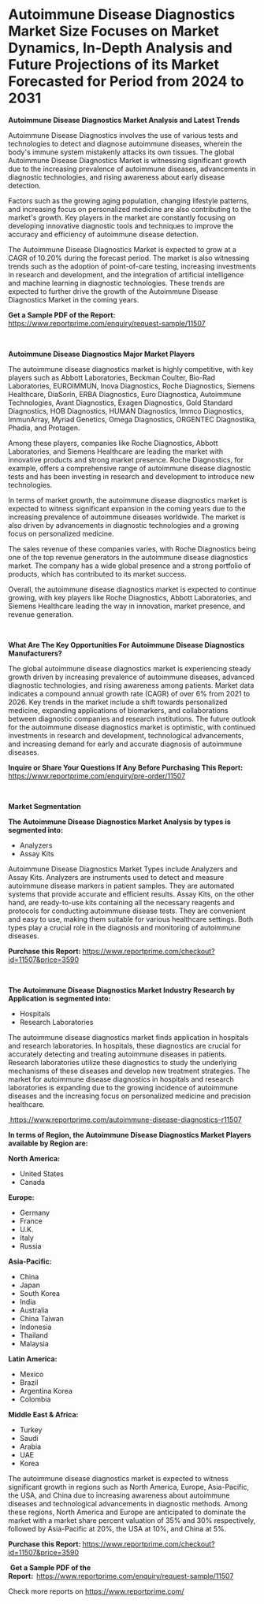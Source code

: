 <p><h1>Autoimmune Disease Diagnostics Market Size Focuses on Market Dynamics, In-Depth Analysis and Future Projections of its Market Forecasted for Period from 2024 to 2031</h1></p><p><strong>Autoimmune Disease Diagnostics Market Analysis and Latest Trends</strong></p>
<p><p>Autoimmune Disease Diagnostics involves the use of various tests and technologies to detect and diagnose autoimmune diseases, wherein the body's immune system mistakenly attacks its own tissues. The global Autoimmune Disease Diagnostics Market is witnessing significant growth due to the increasing prevalence of autoimmune diseases, advancements in diagnostic technologies, and rising awareness about early disease detection. </p><p>Factors such as the growing aging population, changing lifestyle patterns, and increasing focus on personalized medicine are also contributing to the market's growth. Key players in the market are constantly focusing on developing innovative diagnostic tools and techniques to improve the accuracy and efficiency of autoimmune disease detection. </p><p>The Autoimmune Disease Diagnostics Market is expected to grow at a CAGR of 10.20% during the forecast period. The market is also witnessing trends such as the adoption of point-of-care testing, increasing investments in research and development, and the integration of artificial intelligence and machine learning in diagnostic technologies. These trends are expected to further drive the growth of the Autoimmune Disease Diagnostics Market in the coming years.</p></p>
<p><strong>Get a Sample PDF of the Report:&nbsp;</strong> <a href="https://www.reportprime.com/enquiry/request-sample/11507">https://www.reportprime.com/enquiry/request-sample/11507</a></p>
<p>&nbsp;</p>
<p><strong>Autoimmune Disease Diagnostics Major Market Players</strong></p>
<p><p>The autoimmune disease diagnostics market is highly competitive, with key players such as Abbott Laboratories, Beckman Coulter, Bio-Rad Laboratories, EUROIMMUN, Inova Diagnostics, Roche Diagnostics, Siemens Healthcare, DiaSorin, ERBA Diagnostics, Euro Diagnostica, Autoimmune Technologies, Avant Diagnostics, Exagen Diagnostics, Gold Standard Diagnostics, HOB Diagnostics, HUMAN Diagnostics, Immco Diagnostics, ImmunArray, Myriad Genetics, Omega Diagnostics, ORGENTEC Diagnostika, Phadia, and Protagen.</p><p>Among these players, companies like Roche Diagnostics, Abbott Laboratories, and Siemens Healthcare are leading the market with innovative products and strong market presence. Roche Diagnostics, for example, offers a comprehensive range of autoimmune disease diagnostic tests and has been investing in research and development to introduce new technologies.</p><p>In terms of market growth, the autoimmune disease diagnostics market is expected to witness significant expansion in the coming years due to the increasing prevalence of autoimmune diseases worldwide. The market is also driven by advancements in diagnostic technologies and a growing focus on personalized medicine.</p><p>The sales revenue of these companies varies, with Roche Diagnostics being one of the top revenue generators in the autoimmune disease diagnostics market. The company has a wide global presence and a strong portfolio of products, which has contributed to its market success.</p><p>Overall, the autoimmune disease diagnostics market is expected to continue growing, with key players like Roche Diagnostics, Abbott Laboratories, and Siemens Healthcare leading the way in innovation, market presence, and revenue generation.</p></p>
<p>&nbsp;</p>
<p><strong>What Are The Key Opportunities For Autoimmune Disease Diagnostics Manufacturers?</strong></p>
<p><p>The global autoimmune disease diagnostics market is experiencing steady growth driven by increasing prevalence of autoimmune diseases, advanced diagnostic technologies, and rising awareness among patients. Market data indicates a compound annual growth rate (CAGR) of over 6% from 2021 to 2026. Key trends in the market include a shift towards personalized medicine, expanding applications of biomarkers, and collaborations between diagnostic companies and research institutions. The future outlook for the autoimmune disease diagnostics market is optimistic, with continued investments in research and development, technological advancements, and increasing demand for early and accurate diagnosis of autoimmune diseases.</p></p>
<p><strong>Inquire or Share Your Questions If Any Before Purchasing This Report:</strong> <a href="https://www.reportprime.com/enquiry/pre-order/11507">https://www.reportprime.com/enquiry/pre-order/11507</a></p>
<p>&nbsp;</p>
<p><strong>Market Segmentation</strong></p>
<p><strong>The Autoimmune Disease Diagnostics Market Analysis by types is segmented into:</strong></p>
<p><ul><li>Analyzers</li><li>Assay Kits</li></ul></p>
<p><p>Autoimmune Disease Diagnostics Market Types include Analyzers and Assay Kits. Analyzers are instruments used to detect and measure autoimmune disease markers in patient samples. They are automated systems that provide accurate and efficient results. Assay Kits, on the other hand, are ready-to-use kits containing all the necessary reagents and protocols for conducting autoimmune disease tests. They are convenient and easy to use, making them suitable for various healthcare settings. Both types play a crucial role in the diagnosis and monitoring of autoimmune diseases.</p></p>
<p><strong>Purchase this Report:&nbsp;</strong><a href="https://www.reportprime.com/checkout?id=11507&price=3590">https://www.reportprime.com/checkout?id=11507&price=3590</a></p>
<p>&nbsp;</p>
<p><strong>The Autoimmune Disease Diagnostics Market Industry Research by Application is segmented into:</strong></p>
<p><ul><li>Hospitals</li><li>Research Laboratories</li></ul></p>
<p><p>The autoimmune disease diagnostics market finds application in hospitals and research laboratories. In hospitals, these diagnostics are crucial for accurately detecting and treating autoimmune diseases in patients. Research laboratories utilize these diagnostics to study the underlying mechanisms of these diseases and develop new treatment strategies. The market for autoimmune disease diagnostics in hospitals and research laboratories is expanding due to the growing incidence of autoimmune diseases and the increasing focus on personalized medicine and precision healthcare.</p></p>
<p><a href="https://www.reportprime.com/autoimmune-disease-diagnostics-r11507">&nbsp;https://www.reportprime.com/autoimmune-disease-diagnostics-r11507</a></p>
<p><strong>In terms of Region, the Autoimmune Disease Diagnostics Market Players available by Region are:</strong></p>
<p>
    <p> <strong> North America: </strong>
        <ul>
            <li>United States</li>
            <li>Canada</li>
        </ul>
        </p> 
    <p> <strong> Europe: </strong>
        <ul>
            <li>Germany</li>
            <li>France</li>
            <li>U.K.</li>
            <li>Italy</li>
            <li>Russia</li>
        </ul>
        </p> 
    <p> <strong> Asia-Pacific: </strong>
        <ul>
            <li>China</li>
            <li>Japan</li>
            <li>South Korea</li>
            <li>India</li>
            <li>Australia</li>
            <li>China Taiwan</li>
            <li>Indonesia</li>
            <li>Thailand</li>
            <li>Malaysia</li>
        </ul>
        </p> 
    <p> <strong> Latin America: </strong>
        <ul>
            <li>Mexico</li>
            <li>Brazil</li>
            <li>Argentina Korea</li>
            <li>Colombia</li>
        </ul>
        </p> 
    <p> <strong> Middle East & Africa: </strong>
        <ul>
            <li>Turkey</li>
            <li>Saudi</li>
            <li>Arabia</li>
            <li>UAE</li>
            <li>Korea</li>
        </ul>
    </p>
    </p>
<p><p>The autoimmune disease diagnostics market is expected to witness significant growth in regions such as North America, Europe, Asia-Pacific, the USA, and China due to increasing awareness about autoimmune diseases and technological advancements in diagnostic methods. Among these regions, North America and Europe are anticipated to dominate the market with a market share percent valuation of 35% and 30% respectively, followed by Asia-Pacific at 20%, the USA at 10%, and China at 5%.</p></p>
<p><strong>Purchase this Report: </strong><a href="https://www.reportprime.com/checkout?id=11507&price=3590">https://www.reportprime.com/checkout?id=11507&price=3590</a></p>
<p>&nbsp;<strong>Get a Sample PDF of the Report:&nbsp;&nbsp;</strong><a href="https://www.reportprime.com/enquiry/request-sample/11507">https://www.reportprime.com/enquiry/request-sample/11507</a></p>
<p><strong></strong></p>
<p>Check more reports on <a href="https://www.reportprime.com/">https://www.reportprime.com/</a></p>